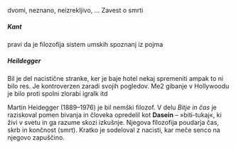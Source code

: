 dvomi, neznano, neizrekljivo, ...
Zavest o smrti
##### Kant
pravi da je filozofija sistem umskih spoznanj iz pojma


##### Heildegger
Bil je del nacistične stranke, ker je baje hotel nekaj spremeniti ampak to ni bilo res. Je kontroverzen zaradi svojih pogledov.
Me2 gibanje v Hollywoodu je bilo proti spolni zlorabi igralk itd

Martin Heidegger (1889–1976) je bil nemški filozof. V delu _Bitje in čas_ je raziskoval pomen bivanja in človeka opredelil kot **Dasein** – »biti-tukaj«, ki živi v svetu in ga razume skozi izkušnje. Njegova filozofija poudarja čas, skrb in končnost (smrt). Kratko je sodeloval z nacisti, kar meče senco na njegovo zapuščino.
